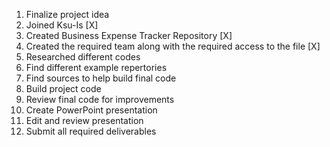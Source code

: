 1. Finalize project idea
2. Joined Ksu-Is [X]
3. Created Business Expense Tracker Repository [X]
4. Created the required team along with the required access to the file [X]
5. Researched different codes
6. Find different example repertories
7. Find sources to help build final code
8. Build project code
9. Review final code for improvements
10. Create PowerPoint presentation
11. Edit and review presentation
12. Submit all required deliverables
